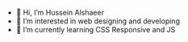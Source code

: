 - 👋 Hi, I’m Hussein Alshaeer
- 👀 I’m interested in web designing and developing
- 🌱 I’m currently learning CSS Responsive and JS


<!---
HusseinAlshaeer/HusseinAlshaeer is a ✨ special ✨ repository because its `README.md` (this file) appears on your GitHub profile.
You can click the Preview link to take a look at your changes.
--->

